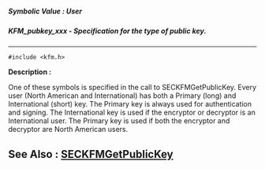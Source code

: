 ##### Symbolic Value : User
##### KFM_pubkey_xxx - Specification for the type of public key.
---
```
#include <kfm.h>
```
**Description :**

One of these symbols is specified in the call to SECKFMGetPublicKey.  Every 
user (North American and International) has both a Primary (long) and 
International (short) key.  The Primary key is always used for authentication 
and signing.  The International key is used if the encryptor or decryptor is an 
International user.  The Primary key is used if both the encryptor and 
decryptor are North American users.

**See Also :**
[SECKFMGetPublicKey](/domino-c-api-docs/reference/Func/SECKFMGetPublicKey)
---

